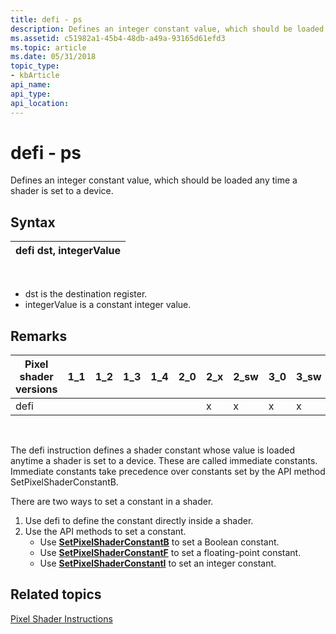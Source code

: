 ```yaml
---
title: defi - ps
description: Defines an integer constant value, which should be loaded any time a shader is set to a device.
ms.assetid: c51982a1-45b4-48db-a49a-93165d61efd3
ms.topic: article
ms.date: 05/31/2018
topic_type: 
- kbArticle
api_name: 
api_type: 
api_location: 
---
```


# defi - ps

Defines an integer constant value, which should be loaded any time a shader is set to a device.

## Syntax



| defi dst, integerValue |
|------------------------|



 

-   dst is the destination register.
-   integerValue is a constant integer value.

## Remarks



| Pixel shader versions | 1\_1 | 1\_2 | 1\_3 | 1\_4 | 2\_0 | 2\_x | 2\_sw | 3\_0 | 3\_sw |
|-----------------------|------|------|------|------|------|------|-------|------|-------|
| defi                  |      |      |      |      |      | x    | x     | x    | x     |



 

The defi instruction defines a shader constant whose value is loaded anytime a shader is set to a device. These are called immediate constants. Immediate constants take precedence over constants set by the API method SetPixelShaderConstantB.

There are two ways to set a constant in a shader.

1.  Use defi to define the constant directly inside a shader.
2.  Use the API methods to set a constant.
    -   Use [**SetPixelShaderConstantB**](https://docs.microsoft.com/windows/desktop/api/d3d9helper/nf-d3d9helper-idirect3ddevice9-setpixelshaderconstantb) to set a Boolean constant.
    -   Use [**SetPixelShaderConstantF**](https://docs.microsoft.com/windows/desktop/api/d3d9helper/nf-d3d9helper-idirect3ddevice9-setpixelshaderconstantf) to set a floating-point constant.
    -   Use [**SetPixelShaderConstantI**](https://docs.microsoft.com/windows/desktop/api/d3d9helper/nf-d3d9helper-idirect3ddevice9-setpixelshaderconstanti) to set an integer constant.

## Related topics

<dl> <dt>

[Pixel Shader Instructions](dx9-graphics-reference-asm-ps-instructions.md)
</dt> </dl>

 

 





